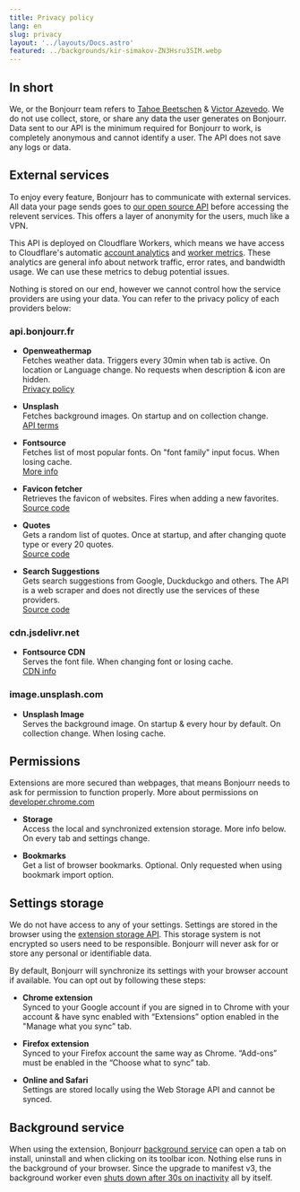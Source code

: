 ```yaml
---
title: Privacy policy
lang: en
slug: privacy
layout: '../layouts/Docs.astro'
featured: ../backgrounds/kir-simakov-ZN3Hsru3SIM.webp
---
```


## In short

We, or the Bonjourr team refers to [Tahoe Beetschen](https://github.com/morceaudebois/) & [Victor Azevedo](https://github.com/victrme/). We do not use collect, store, or share any data the user generates on Bonjourr. Data sent to our API is the minimum required for Bonjourr to work, is completely anonymous and cannot identify a user. The API does not save any logs or data.

## External services

To enjoy every feature, Bonjourr has to communicate with external services. All data your page sends goes to [our open source API](https://github.com/victrme/bonjourr-apis) before accessing the relevent services. This offers a layer of anonymity for the users, much like a VPN.

This API is deployed on Cloudflare Workers, which means we have access to Cloudflare's automatic [account analytics](https://developers.cloudflare.com/analytics/account-and-zone-analytics/account-analytics/#summary-of-metrics) and [worker metrics](https://developers.cloudflare.com/workers/observability/metrics-and-analytics/). These analytics are general info about network traffic, error rates, and bandwidth usage. We can use these metrics to debug potential issues.

Nothing is stored on our end, however we cannot control how the service providers are using your data. You can refer to the privacy policy of each providers below:

### api.bonjourr.fr

-   **Openweathermap**  
    Fetches weather data. Triggers every 30min when tab is active. On location or Language change. No requests when description & icon are hidden.  
    [Privacy policy](https://openweather.co.uk/privacy-policy#data_me_collect)

-   **Unsplash**  
    Fetches background images. On startup and on collection change.  
    [API terms](https://unsplash.com/api-terms)

-   **Fontsource**  
    Fetches list of most popular fonts. On "font family" input focus. When losing cache.  
    [More info](https://fontsource.org/docs/getting-started/introduction)

-   **Favicon fetcher**  
    Retrieves the favicon of websites. Fires when adding a new favorites.  
    [Source code](https://github.com/victrme/favicon-fetcher)

-   **Quotes**  
    Gets a random list of quotes. Once at startup, and after changing quote type or every 20 quotes.  
    [Source code](https://github.com/victrme/i18n-quotes)

-   **Search Suggestions**  
    Gets search suggestions from Google, Duckduckgo and others. The API is a web scraper and does not directly use the services of these providers.  
    [Source code](https://github.com/victrme/search-suggestions)

### cdn.jsdelivr.net

-   **Fontsource CDN**  
    Serves the font file. When changing font or losing cache.  
    [CDN info](https://fontsource.org/docs/getting-started/cdn)

### image.unsplash.com

-   **Unsplash Image**  
    Serves the background image. On startup & every hour by default. On collection change. When losing cache.

## Permissions

Extensions are more secured than webpages, that means Bonjourr needs to ask for permission to function properly. More about permissions on [developer.chrome.com](https://developer.chrome.com/docs/extensions/mv3/declare_permissions/)

-   **Storage**  
    Access the local and synchronized extension storage. More info below. On every tab and settings change.

-   **Bookmarks**  
    Get a list of browser bookmarks. Optional. Only requested when using bookmark import option.

## Settings storage

We do not have access to any of your settings. Settings are stored in the browser using the [extension storage API](https://developer.mozilla.org/en-US/docs/Mozilla/Add-ons/WebExtensions/API/storage). This storage system is not encrypted so users need to be responsible. Bonjourr will never ask for or store any personal or identifiable data.

By default, Bonjourr will synchronize its settings with your browser account if available. You can opt out by following these steps:

-   **Chrome extension**  
    Synced to your Google account if you are signed in to Chrome with your account & have sync enabled with “Extensions” option enabled in the "Manage what you sync” tab.

-   **Firefox extension**  
    Synced to your Firefox account the same way as Chrome. “Add-ons” must be enabled in the “Choose what to sync” tab.

-   **Online and Safari**  
    Settings are stored locally using the Web Storage API and cannot be synced.

## Background service

When using the extension, Bonjourr [background service](https://github.com/victrme/Bonjourr/blob/master/src/scripts/services/background.js) can open a tab on install, uninstall and when clicking on its toolbar icon. Nothing else runs in the background of your browser. Since the upgrade to manifest v3, the background worker even [shuts down after 30s on inactivity](https://developer.chrome.com/docs/extensions/develop/concepts/service-workers/lifecycle#idle-shutdown) all by itself.
